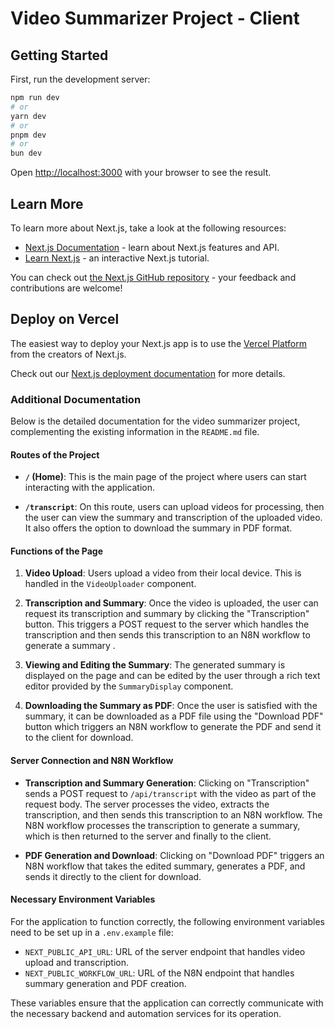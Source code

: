 # Video Summarizer Project - Client

## Getting Started

First, run the development server:

```bash
npm run dev
# or
yarn dev
# or
pnpm dev
# or
bun dev
```

Open [http://localhost:3000](http://localhost:3000) with your browser to see the result.

## Learn More

To learn more about Next.js, take a look at the following resources:

- [Next.js Documentation](https://nextjs.org/docs) - learn about Next.js features and API.
- [Learn Next.js](https://nextjs.org/learn) - an interactive Next.js tutorial.

You can check out [the Next.js GitHub repository](https://github.com/vercel/next.js) - your feedback and contributions are welcome!

## Deploy on Vercel

The easiest way to deploy your Next.js app is to use the [Vercel Platform](https://vercel.com/new?utm_medium=default-template&filter=next.js&utm_source=create-next-app&utm_campaign=create-next-app-readme) from the creators of Next.js.

Check out our [Next.js deployment documentation](https://nextjs.org/docs/app/building-your-application/deploying) for more details.

### Additional Documentation

Below is the detailed documentation for the video summarizer project, complementing the existing information in the `README.md` file.

#### Routes of the Project

- **`/` (Home)**: This is the main page of the project where users can start interacting with the application.

- **`/transcript`**: On this route, users can upload videos for processing, then the user can view the summary and transcription of the uploaded video. It also offers the option to download the summary in PDF format.

#### Functions of the Page

1. **Video Upload**: Users upload a video from their local device. This is handled in the `VideoUploader` component.

2. **Transcription and Summary**: Once the video is uploaded, the user can request its transcription and summary by clicking the "Transcription" button. This triggers a POST request to the server which handles the transcription and then sends this transcription to an N8N workflow to generate a summary .

3. **Viewing and Editing the Summary**: The generated summary is displayed on the page and can be edited by the user through a rich text editor provided by the `SummaryDisplay` component.

4. **Downloading the Summary as PDF**: Once the user is satisfied with the summary, it can be downloaded as a PDF file using the "Download PDF" button which triggers an N8N workflow to generate the PDF and send it to the client for download.

#### Server Connection and N8N Workflow

- **Transcription and Summary Generation**: Clicking on "Transcription" sends a POST request to `/api/transcript` with the video as part of the request body. The server processes the video, extracts the transcription, and then sends this transcription to an N8N workflow. The N8N workflow processes the transcription to generate a summary, which is then returned to the server and finally to the client.

- **PDF Generation and Download**: Clicking on "Download PDF" triggers an N8N workflow that takes the edited summary, generates a PDF, and sends it directly to the client for download.

#### Necessary Environment Variables

For the application to function correctly, the following environment variables need to be set up in a `.env.example` file:

- `NEXT_PUBLIC_API_URL`: URL of the server endpoint that handles video upload and transcription.
- `NEXT_PUBLIC_WORKFLOW_URL`: URL of the N8N endpoint that handles summary generation and PDF creation.

These variables ensure that the application can correctly communicate with the necessary backend and automation services for its operation.
